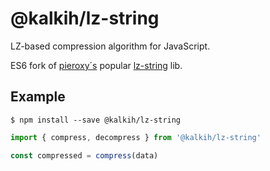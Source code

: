 # @kalkih/lz-string

LZ-based compression algorithm for JavaScript.

ES6 fork of [pieroxy´s](https://github.com/pieroxy) popular [lz-string](https://github.com/pieroxy/lz-string) lib.


## Example
```shell
$ npm install --save @kalkih/lz-string
```

```js
import { compress, decompress } from '@kalkih/lz-string'

const compressed = compress(data)
```